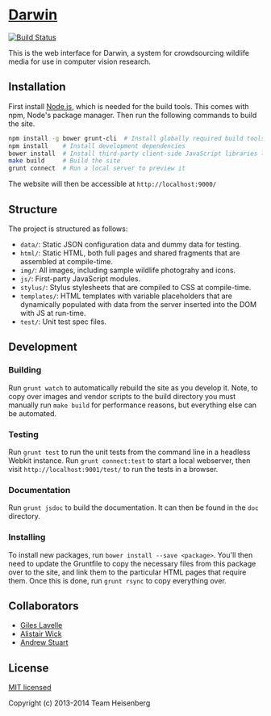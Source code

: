 # [Darwin](http://darwinapp.co/)

[![Build Status](https://travis-ci.org/felina/web.png?branch=master)](https://travis-ci.org/felina/web)

This is the web interface for Darwin, a system for crowdsourcing wildlife media for use in computer vision research.

## Installation

First install [Node.js](http://nodejs.org/), which is needed for the build tools. This comes with npm, Node's package manager. Then run the following commands to build the site.

```bash
npm install -g bower grunt-cli  # Install globally required build tools
npm install    # Install development dependencies
bower install  # Install third-party client-side JavaScript libraries like jQuery
make build     # Build the site
grunt connect  # Run a local server to preview it
```

The website will then be accessible at `http://localhost:9000/`

## Structure

The project is structured as follows:

- `data/`: Static JSON configuration data and dummy data for testing.
- `html/`:  Static HTML, both full pages and shared fragments that are assembled at compile-time.
- `img/`: All images, including sample wildlife photograhy and icons.
- `js/`: First-party JavaScript modules.
- `stylus/`: Stylus stylesheets that are compiled to CSS at compile-time.
- `templates/`: HTML templates with variable placeholders that are dynamically populated with data from the server inserted into the DOM with JS at run-time.
- `test/`: Unit test spec files.

## Development

### Building

Run `grunt watch` to automatically rebuild the site as you develop it. Note, to copy over images and vendor scripts to the build directory you must manually run `make build` for performance reasons, but everything else can be automated.

### Testing

Run `grunt test` to run the unit tests from the command line in a headless Webkit instance.
Run `grunt connect:test` to start a local webserver, then visit `http://localhost:9001/test/` to run the tests in a browser.

### Documentation

Run `grunt jsdoc` to build the documentation. It can then be found in the `doc` directory.

### Installing

To install new packages, run `bower install --save <package>`. You'll then need to update the Gruntfile to copy the necessary files from this package over to the site, and link them to the particular HTML pages that require them. Once this is done, run `grunt rsync` to copy everything over.

## Collaborators

- [Giles Lavelle](https://github.com/lavelle)
- [Alistair Wick](https://github.com/Wacov)
- [Andrew Stuart](https://github.com/narayn60)

## License

[MIT licensed](https://github.com/felina/web/blob/master/LICENSE)

Copyright (c) 2013-2014 Team Heisenberg
